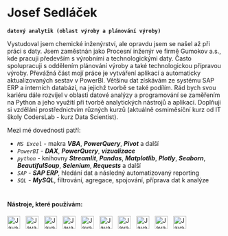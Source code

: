 # Josef Sedláček
**`datový analytik (oblast výroby a plánování výroby)`**  

Vystudoval jsem chemické inženýrství, ale opravdu jsem se našel až při práci s daty. Jsem zaměstnán jako Procesní inženýr ve firmě Gumokov a.s., kde pracuji především s výrobními a technologickými daty. Často spolupracuji s oddělením plánování výroby a také technologickou přípravou výroby. Převážná část mojí práce je vytváření aplikací a automaticky aktualizovaných sestav v PowerBI. Většinu dat získávám ze systému SAP ERP a interních databází, na jejichž tvorbě se také podílím. Rád bych svou kariéru dále rozvíjel v oblasti datové analýzy a programování se zaměřením na Python a jeho využití při tvorbě analytických nástrojů a aplikací. Doplňuji si vzdělání prostřednictvím různých kurzů (aktuálně osmiměsíční kurz od IT školy CodersLab - kurz Data Scientist). 

Mezi mé dovednosti patří:
- *`MS Excel`* - makra ***VBA***, ***PowerQuery***, ***Pivot*** a další
- *`PowerBI`* - ***DAX***, ***PowerQuery***, ***vizualizace***
- *`python`* - knihovny ***Streamlit***, ***Pandas***, ***Matplotlib***, ***Plotly***, ***Seaborn***, ***BeautifulSoup***, ***Selenium***, ***Requests*** a další
- *`SAP`* - ***SAP ERP***, hledání dat a následný automatizovaný reporting
- *`SQL`* - ***MySQL***, filtrování, agregace, spojování, příprava dat k analýze

#
#### Nástroje, které používám:

<img align="left" alt="Java" width="30px" style="padding-right:10px;" src="https://cdn.jsdelivr.net/gh/devicons/devicon@latest/icons/python/python-original.svg" />
<img align="left" alt="Java" width="30px" style="padding-right:10px;" src="https://cdn.jsdelivr.net/gh/devicons/devicon@latest/icons/spyder/spyder-original.svg" />
<img align="left" alt="Java" width="30px" style="padding-right:10px;" src="https://cdn.jsdelivr.net/gh/devicons/devicon@latest/icons/streamlit/streamlit-original.svg" />
<img align="left" alt="Java" width="30px" style="padding-right:10px;" src="https://cdn.jsdelivr.net/gh/devicons/devicon@latest/icons/jupyter/jupyter-original-wordmark.svg" />
<img align="left" alt="Java" width="30px" style="padding-right:10px;" src="https://cdn.jsdelivr.net/gh/devicons/devicon@latest/icons/anaconda/anaconda-original.svg" />
<img align="left" alt="Java" width="30px" style="padding-right:10px;" src="https://cdn.jsdelivr.net/gh/devicons/devicon@latest/icons/visualbasic/visualbasic-original.svg" />
<img align="left" alt="Java" width="30px" style="padding-right:10px;" src="https://cdn.jsdelivr.net/gh/devicons/devicon@latest/icons/dbeaver/dbeaver-original.svg" />
<img align="left" alt="Java" width="30px" style="padding-right:10px;" src="https://cdn.jsdelivr.net/gh/devicons/devicon@latest/icons/visualstudio/visualstudio-original.svg" />
<img align="left" alt="Java" width="30px" style="padding-right:10px;" src="https://cdn.jsdelivr.net/gh/devicons/devicon@latest/icons/mysql/mysql-original.svg" />
<img align="left" alt="Java" width="30px" style="padding-right:10px;" src="https://cdn.jsdelivr.net/gh/devicons/devicon@latest/icons/microsoftsqlserver/microsoftsqlserver-original.svg" />
